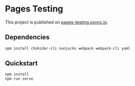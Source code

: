 # Pages Testing

This project is published on [pages-testing.osync.io](https://pages-testing.osync.io/).

## Dependencies

```sh
npm install chokidar-cli nunjucks webpack webpack-cli yaml
```

## Quickstart

```sh
npm install
npm run serve
```
